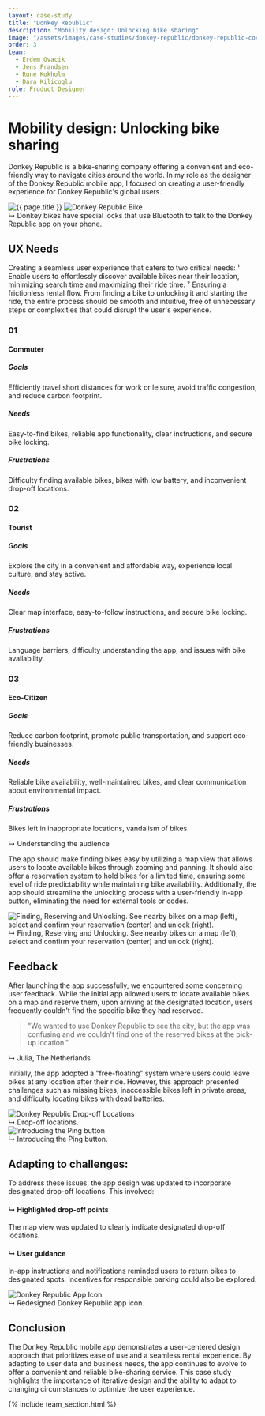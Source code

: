 ```yaml
---
layout: case-study
title: "Donkey Republic"
description: "Mobility design: Unlocking bike sharing"
image: "/assets/images/case-studies/donkey-republic/donkey-republic-cover.jpg"
order: 3
team:
  - Erdem Ovacik
  - Jens Frandsen
  - Rune Kokholm
  - Dara Kilicoglu
role: Product Designer
---
```


<div class="text-block">
    <h1 class="title">Mobility design: Unlocking bike sharing</h1>
    <p>Donkey Republic is a bike-sharing company offering a convenient and eco-friendly way to navigate cities around the world. In my role as the designer of the Donkey Republic mobile app, I focused on creating a user-friendly experience for Donkey Republic's global users.</p>
</div>

<img src="{{ page.image | relative_url }}" alt="{{ page.title }}" class="project-image">

<img src="{{ 'assets/images/case-studies/donkey-republic/donkey-republic-bike.jpg' | relative_url }}" alt="Donkey Republic Bike" class="project-image mt-10">

<div class="project-caption">↳ Donkey bikes have special locks that use Bluetooth to talk to the Donkey Republic app on your phone.</div>

<div class="text-block">
    <h2 class="title">UX Needs</h2>
    <p>Creating a seamless user experience that caters to two critical needs: ¹ Enable users to effortlessly discover available bikes near their location, minimizing search time and maximizing their ride time. ² Ensuring a frictionless rental flow. From finding a bike to unlocking it and starting the ride, the entire process should be smooth and intuitive, free of unnecessary steps or complexities that could disrupt the user's experience.</p>
</div>

<div class="grid grid-cols-1 md:grid-cols-3 gap-8 mt-8">
    <div class="p-4 md:p-10 bg-neutral-900 text-neutral-300">
        <h3 class="text-neutral-500">01</h3>
        <h4 class="title-3 mb-8">Commuter</h4>
        <div class="space-y-6">
            <div>
                <h5>Goals</h5>
                <p class="text-sm">Efficiently travel short distances for work or leisure, avoid traffic congestion, and reduce carbon footprint.</p>
            </div>
            <div>
                <h5>Needs</h5>
                <p class="text-sm">Easy-to-find bikes, reliable app functionality, clear instructions, and secure bike locking.</p>
            </div>
            <div>
                <h5>Frustrations</h5>
                <p class="text-sm">Difficulty finding available bikes, bikes with low battery, and inconvenient drop-off locations.</p>
            </div>
        </div>
    </div>
    <div class="p-4 md:p-10 bg-neutral-900 text-neutral-300">
        <h3 class="text-neutral-500">02</h3>
        <h4 class="title-3 mb-8">Tourist</h4>
        <div class="space-y-6">
            <div>
                <h5>Goals</h5>
                <p class="text-sm">Explore the city in a convenient and affordable way, experience local culture, and stay active.</p>
            </div>
            <div>
                <h5>Needs</h5>
                <p class="text-sm">Clear map interface, easy-to-follow instructions, and secure bike locking.</p>
            </div>
            <div>
                <h5>Frustrations</h5>
                <p class="text-sm">Language barriers, difficulty understanding the app, and issues with bike availability.</p>
            </div>
        </div>
    </div>
    <div class="p-4 md:p-10 bg-neutral-900 text-neutral-300">
        <h3 class="text-neutral-500">03</h3>
        <h4 class="title-3 mb-8">Eco-Citizen</h4>
        <div class="space-y-6">
            <div>
                <h5>Goals</h5>
                <p class="text-sm">Reduce carbon footprint, promote public transportation, and support eco-friendly businesses.</p>
            </div>
            <div>
                <h5>Needs</h5>
                <p class="text-sm">Reliable bike availability, well-maintained bikes, and clear communication about environmental impact.</p>
            </div>
            <div>
                <h5>Frustrations</h5>
                <p class="text-sm">Bikes left in inappropriate locations, vandalism of bikes.</p>
            </div>
        </div>
    </div>
</div>
<div class="project-caption">↳ Understanding the audience</div>

<div class="text-block">
    <p>The app should make finding bikes easy by utilizing a map view that allows users to locate available bikes through zooming and panning. It should also offer a reservation system to hold bikes for a limited time, ensuring some level of ride predictability while maintaining bike availability. Additionally, the app should streamline the unlocking process with a user-friendly in-app button, eliminating the need for external tools or codes.</p>
</div>

<div class="image-wrapper">
    <img src="{{ 'assets/images/case-studies/donkey-republic/donkey-republic-case-views.jpg' | relative_url }}" alt="Finding, Reserving and Unlocking. See nearby bikes on a map (left), select and confirm your reservation (center) and unlock (right)." class="project-image mt-10">
</div>
<div class="project-caption">↳ Finding, Reserving and Unlocking. See nearby bikes on a map (left), select and confirm your reservation (center) and unlock (right).</div>

<div class="text-block">
    <h2 class="title">Feedback</h2>
    <p>After launching the app successfully, we encountered some concerning user feedback. While the initial app allowed users to locate available bikes on a map and reserve them, upon arriving at the designated location, users frequently couldn't find the specific bike they had reserved.</p>
    <blockquote class="bg-neutral-900 text-neutral-300 mt-12 p-12 border-l-4 border-neutral-800">
        "We wanted to use Donkey Republic to see the city, but the app was confusing and we couldn't find one of the reserved bikes at the pick-up location."
    </blockquote>
    <div class="project-caption">↳ Julia, The Netherlands</div>
    <p class="mt-12">Initially, the app adopted a "free-floating" system where users could leave bikes at any location after their ride. However, this approach presented challenges such as missing bikes, inaccessible bikes left in private areas, and difficulty locating bikes with dead batteries.</p>
</div>

<div class="project-dual-image-container">
    <div>
        <div class="image-wrapper">
            <img src="{{ 'assets/images/case-studies/donkey-republic/donkey-republic-case-study-drop-off-locations.jpg' | relative_url }}" alt="Donkey Republic Drop-off Locations" class="project-image">
        </div>
        <div class="project-caption">↳ Drop-off locations.</div>
    </div>
    <div>
        <div class="image-wrapper">
            <img src="{{ 'assets/images/case-studies/donkey-republic/donkey-republic-ping-button.jpg' | relative_url }}" alt="Introducing the Ping button" class="project-image">
        </div>
        <div class="project-caption">↳ Introducing the Ping button.</div>
    </div>
</div>

<div class="text-block">
    <h2 class="title">Adapting to challenges:</h2>
    <p>To address these issues, the app design was updated to incorporate designated drop-off locations. This involved:</p>
    <h4 class="text-neutral-200">↳ Highlighted drop-off points</h4>
    <p>The map view was updated to clearly indicate designated drop-off locations.</p>
    <h4 class="text-neutral-200">↳ User guidance</h4>
    <p>In-app instructions and notifications reminded users to return bikes to designated spots. Incentives for responsible parking could also be explored.</p>
</div>

<div>
    <div class="image-wrapper">
        <img src="{{ 'assets/images/case-studies/donkey-republic/donkey-republic-app-icon.jpg' | relative_url }}" alt="Donkey Republic App Icon" class="project-image">
    </div>
    <div class="project-caption">↳ Redesigned Donkey Republic app icon.</div>
</div>

<div class="text-block">
    <h2 class="title">Conclusion</h2>
    <p>The Donkey Republic mobile app demonstrates a user-centered design approach that prioritizes ease of use and a seamless rental experience. By adapting to user data and business needs, the app continues to evolve to offer a convenient and reliable bike-sharing service. This case study highlights the importance of iterative design and the ability to adapt to changing circumstances to optimize the user experience.</p>
</div>

{% include team_section.html %}
